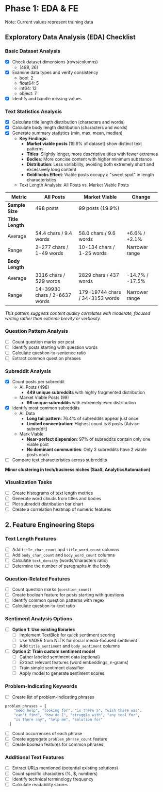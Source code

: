# Phase 1: EDA & FE 
Note: Current values represent training data

## Exploratory Data Analysis (EDA) Checklist

### Basic Dataset Analysis
- [X] Check dataset dimensions (rows/columns)
  - (498, 26)
- [X] Examine data types and verify consistency
  - bool: 2
  - float64: 5 
  - int64: 12 
  - object: 7
- [X] Identify and handle missing values

### Text Statistics Analysis
- [x] Calculate title length distribution (characters and words)
- [x] Calculate body length distribution (characters and words)
- [X] Generate summary statistics (min, max, mean, median)
  - **Key Findings:**
    - **Market viable posts** (19.9% of dataset) show distinct text patterns
    - **Titles**: Slightly longer, more descriptive titles with fewer extremes
    - **Bodies**: More concise content with higher minimum substance
    - **Distribution**: Less variability, avoiding both extremely short and excessively long content
    - **Goldilocks Effect**: Viable posts occupy a "sweet spot" in length characteristics
  - Text Length Analysis: All Posts vs. Market Viable Posts

| Metric | All Posts | Market Viable | Change |
|--------|-----------|--------------|--------|
| **Sample Size** | 498 posts | 99 posts (19.9%) | |
| **Title Length** |  |  |  |
| Average | 54.4 chars / 9.4 words | 58.0 chars / 9.6 words | +6.6% / +2.1% |
| Range | 2-277 chars / 1-49 words | 10-134 chars / 1-25 words | Narrower range |
| **Body Length** |  |  |  |
| Average | 3316 chars / 529 words | 2829 chars / 437 words | -14.7% / -17.5% |
| Range | 14-39930 chars / 2-6637 words | 179-19744 chars / 34-3153 words | Narrower range |

*This pattern suggests content quality correlates with moderate, focused writing rather than extreme brevity or verbosity.*

### Question Pattern Analysis
- [ ] Count question marks per post
- [ ] Identify posts starting with question words
- [ ] Calculate question-to-sentence ratio
- [ ] Extract common question phrases

### Subreddit Analysis
- [X] Count posts per subreddit
  - All Posts (498)
    - **449 unique subreddits** with highly fragmented distribution
  - Market Viable Posts (99)
    - **96 unique subreddits** with extremely even distribution
- [X] Identify most common subreddits
    - All Data
      - **Long tail pattern**: 76.4% of subreddits appear just once
      - **Limited concentration**: Highest count is 6 posts (Advice subreddit)
    - Mark Viable
      - **Near-perfect dispersion**: 97% of subreddits contain only one viable post
      - **No dominant communities**: Only 3 subreddits have 2 viable posts each
- [ ] Compare text characteristics across subreddits

**Minor clustering in tech/business niches (SaaS, AnalyticsAutomation)**

### Visualization Tasks
- [ ] Create histograms of text length metrics
- [ ] Generate word clouds from titles and bodies
- [ ] Plot subreddit distribution bar chart
- [ ] Create a correlation heatmap of numeric features

## 2. Feature Engineering Steps

### Text Length Features
- [ ] Add `title_char_count` and `title_word_count` columns
- [ ] Add `body_char_count` and `body_word_count` columns
- [ ] Calculate `text_density` (words/characters ratio)
- [ ] Determine the number of paragraphs in the body

### Question-Related Features
- [ ] Count question marks (`question_count`)
- [ ] Create boolean feature for posts starting with questions
- [ ] Identify common question patterns with regex
- [ ] Calculate question-to-text ratio

### Sentiment Analysis Options
- [ ] **Option 1: Use existing libraries**
  - [ ] Implement TextBlob for quick sentiment scoring
  - [ ] Use VADER from NLTK for social media-focused sentiment
  - [ ] Add `title_sentiment` and `body_sentiment` columns
  
- [ ] **Option 2: Train custom sentiment model**
  - [ ] Gather labeled sentiment data (optional)
  - [ ] Extract relevant features (word embeddings, n-grams)
  - [ ] Train simple sentiment classifier
  - [ ] Apply model to generate sentiment scores

### Problem-Indicating Keywords
- [ ] Create list of problem-indicating phrases
```python
problem_phrases = [
    "need help", "looking for", "is there a", "wish there was",
    "can't find", "how do I", "struggle with", "any tool for",
    "is there any", "help me", "solution for"
  ]
```
- [ ] Count occurrences of each phrase
- [ ] Create aggregate `problem_phrase_count` feature
- [ ] Create boolean features for common phrases

### Additional Text Features
- [ ] Extract URLs mentioned (potential existing solutions)
- [ ] Count specific characters (%, $, numbers)
- [ ] Identify technical terminology frequency
- [ ] Calculate readability scores